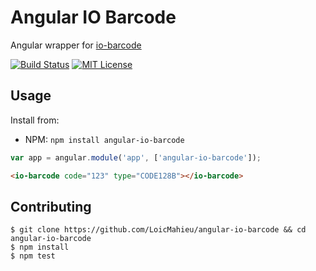 # Angular IO Barcode

Angular wrapper for [io-barcode](https://www.npmjs.com/package/io-barcode)

[![Build Status](http://img.shields.io/travis/LoicMahieu/angular-io-barcode.svg?style=flat-square)](https://travis-ci.org/LoicMahieu/angular-io-barcode)
[![MIT License](http://img.shields.io/badge/license-MIT-blue.svg?style=flat-square)](https://github.com/LoicMahieu/angular-io-barcode/blob/master/LICENSE.md)

## Usage

Install from:

- NPM: `npm install angular-io-barcode`

```javascript
var app = angular.module('app', ['angular-io-barcode']);
```

```html
<io-barcode code="123" type="CODE128B"></io-barcode>
```

## Contributing

```
$ git clone https://github.com/LoicMahieu/angular-io-barcode && cd angular-io-barcode
$ npm install
$ npm test
```
